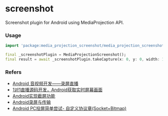 # screenshot

Screenshot plugin for Android using MediaProjection API.

### Usage

```dart
import 'package:media_projection_screenshot/media_projection_screenshot.dart';

final _screenshotPlugin = MediaProjectionScreenshot();
final result = await _screenshotPlugin.takeCapture(x: 0, y: 0, width: 1080, height: 100);
```

### Refers

- [Android 音视频开发——录屏直播](https://blog.51cto.com/u_15375308/3997338)
- [1对1直播源码开发，Android获取实时屏幕画面](https://cloud.tencent.com/developer/article/1837042)
- [Android实现截屏功能](https://www.jb51.net/article/217134.htm)
- [Android录屏与传输](https://xhrong.github.io/2019/10/05/Android%E5%BD%95%E5%B1%8F%E4%B8%8E%E4%BC%A0%E8%BE%93/)
- [Android PC投屏简单尝试- 自定义协议章(Socket+Bitmap)](https://www.jianshu.com/p/ce37330365f2)